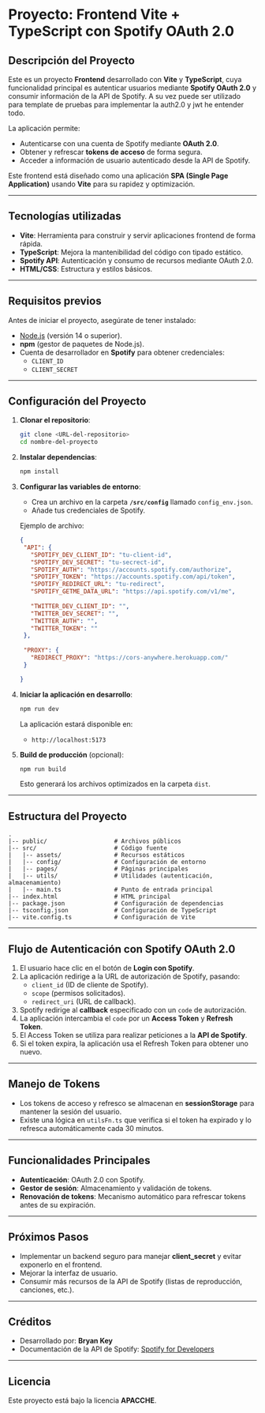 # Proyecto: Frontend Vite + TypeScript con Spotify OAuth 2.0

## **Descripción del Proyecto**

Este es un proyecto **Frontend** desarrollado con **Vite** y **TypeScript**, cuya funcionalidad principal es autenticar usuarios mediante **Spotify OAuth 2.0** y consumir información de la API de Spotify. A su vez puede ser utilizado para template de pruebas para implementar la auth2.0 y jwt he entender todo.

La aplicación permite:

- Autenticarse con una cuenta de Spotify mediante **OAuth 2.0**.
- Obtener y refrescar **tokens de acceso** de forma segura.
- Acceder a información de usuario autenticado desde la API de Spotify.

Este frontend está diseñado como una aplicación **SPA (Single Page Application)** usando **Vite** para su rapidez y optimización.

---

## **Tecnologías utilizadas**

- **Vite**: Herramienta para construir y servir aplicaciones frontend de forma rápida.
- **TypeScript**: Mejora la mantenibilidad del código con tipado estático.
- **Spotify API**: Autenticación y consumo de recursos mediante OAuth 2.0.
- **HTML/CSS**: Estructura y estilos básicos.

---

## **Requisitos previos**

Antes de iniciar el proyecto, asegúrate de tener instalado:

- [Node.js](https://nodejs.org/) (versión 14 o superior).
- **npm** (gestor de paquetes de Node.js).
- Cuenta de desarrollador en **Spotify** para obtener credenciales:
  - `CLIENT_ID`
  - `CLIENT_SECRET`

---

## **Configuración del Proyecto**

1. **Clonar el repositorio**:

   ```bash
   git clone <URL-del-repositorio>
   cd nombre-del-proyecto
   ```

2. **Instalar dependencias**:

   ```bash
   npm install
   ```

3. **Configurar las variables de entorno**:

   - Crea un archivo en la carpeta **`/src/config`** llamado `config_env.json`.
   - Añade tus credenciales de Spotify.

   Ejemplo de archivo:

   ```json
   {
    "API": {
      "SPOTIFY_DEV_CLIENT_ID": "tu-client-id",
      "SPOTIFY_DEV_SECRET": "tu-secrect-id",
      "SPOTIFY_AUTH": "https://accounts.spotify.com/authorize",
      "SPOTIFY_TOKEN": "https://accounts.spotify.com/api/token",
      "SPOTIFY_REDIRECT_URL": "tu-redirect",
      "SPOTIFY_GETME_DATA_URL": "https://api.spotify.com/v1/me",
  
      "TWITTER_DEV_CLIENT_ID": "",
      "TWITTER_DEV_SECRET": "",
      "TWITTER_AUTH": "",
      "TWITTER_TOKEN": ""
    },
  
    "PROXY": {
      "REDIRECT_PROXY": "https://cors-anywhere.herokuapp.com/"
    }

   }
   ```

4. **Iniciar la aplicación en desarrollo**:

   ```bash
   npm run dev
   ```

   La aplicación estará disponible en:

   - `http://localhost:5173`

5. **Build de producción** (opcional):
   ```bash
   npm run build
   ```
   Esto generará los archivos optimizados en la carpeta `dist`.

---

## **Estructura del Proyecto**

```
.
|-- public/                   # Archivos públicos
|-- src/                      # Código fuente
|   |-- assets/               # Recursos estáticos
|   |-- config/               # Configuración de entorno
|   |-- pages/                # Páginas principales
|   |-- utils/                # Utilidades (autenticación, almacenamiento)
|   |-- main.ts               # Punto de entrada principal
|-- index.html                # HTML principal
|-- package.json              # Configuración de dependencias
|-- tsconfig.json             # Configuración de TypeScript
|-- vite.config.ts            # Configuración de Vite
```

---

## **Flujo de Autenticación con Spotify OAuth 2.0**

1. El usuario hace clic en el botón de **Login con Spotify**.
2. La aplicación redirige a la URL de autorización de Spotify, pasando:
   - `client_id` (ID de cliente de Spotify).
   - `scope` (permisos solicitados).
   - `redirect_uri` (URL de callback).
3. Spotify redirige al **callback** especificado con un `code` de autorización.
4. La aplicación intercambia el `code` por un **Access Token** y **Refresh Token**.
5. El Access Token se utiliza para realizar peticiones a la **API de Spotify**.
6. Si el token expira, la aplicación usa el Refresh Token para obtener uno nuevo.

---

## **Manejo de Tokens**

- Los tokens de acceso y refresco se almacenan en **sessionStorage** para mantener la sesión del usuario.
- Existe una lógica en `utilsFn.ts` que verifica si el token ha expirado y lo refresca automáticamente cada 30 minutos.

---

## **Funcionalidades Principales**

- **Autenticación**: OAuth 2.0 con Spotify.
- **Gestor de sesión**: Almacenamiento y validación de tokens.
- **Renovación de tokens**: Mecanismo automático para refrescar tokens antes de su expiración.

---

## **Próximos Pasos**

- Implementar un backend seguro para manejar **client_secret** y evitar exponerlo en el frontend.
- Mejorar la interfaz de usuario.
- Consumir más recursos de la API de Spotify (listas de reproducción, canciones, etc.).

---

## **Créditos**

- Desarrollado por: **Bryan Key**
- Documentación de la API de Spotify: [Spotify for Developers](https://developer.spotify.com/)

---

## **Licencia**

Este proyecto está bajo la licencia **APACCHE**.
